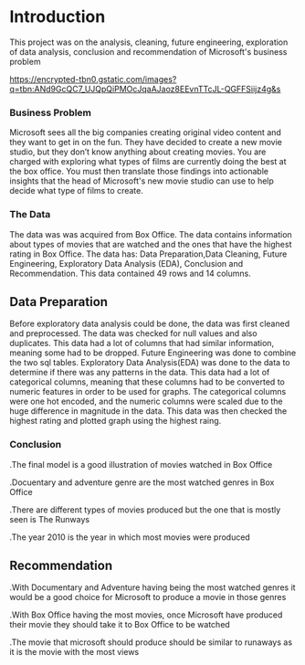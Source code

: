# Introduction
This project was on  the analysis, cleaning, future engineering, exploration of data analysis, conclusion and recommendation of Microsoft's business problem


https://encrypted-tbn0.gstatic.com/images?q=tbn:ANd9GcQC7_UJQpQiPMOcJqaAJaoz8EEvnTTcJL-QGFFSiijz4g&s

### Business Problem

Microsoft sees all the big companies creating original video content and they want to get in on the fun. They have decided to create a new movie studio, but they don’t know anything about creating movies. You are charged with exploring what types of films are currently doing the best at the box office. You must then translate those findings into actionable insights that the head of Microsoft's new movie studio can use to help decide what type of films to create.

### The Data
The data was was acquired from Box Office. The data contains information about types of movies that are watched and the ones that have the highest rating in Box Office. The data has: Data Preparation,Data Cleaning, Future Engineering, Exploratory Data Analysis (EDA), Conclusion and Recommendation. This data contained 49 rows and 14 columns.

## Data Preparation
Before exploratory data analysis could be done, the data was first cleaned and preprocessed. The data was checked for null values and also duplicates. This data had a lot of columns that had similar information, meaning some had to be dropped. Future Engineering was done to combine the two sql tables. Exploratory Data Analysis(EDA) was done to the data to determine if there was any patterns in the data. This data had a lot of categorical columns, meaning that these columns had to be converted to numeric features in order to be used for graphs. The categorical columns were one hot encoded, and the numeric columns were scaled due to the huge difference in magnitude in the data. This data was then checked the highest rating and plotted graph using the highest raing.


### Conclusion
.The final model is a good illustration of movies watched in Box Office

.Docuentary and adventure genre are the most watched genres in Box Office

.There are different types of movies produced but the one that is mostly seen is The Runways 

.The year 2010 is the year in which most movies were produced


## Recommendation
.With Documentary and Adventure having being the most watched genres it would be a good choice for Microsoft to produce a movie in those genres

.With Box Office having the most movies, once Microsoft have produced their movie they should take it to Box Office to be watched

.The movie that microsoft should produce should be similar to runaways as it is the movie with the most views
